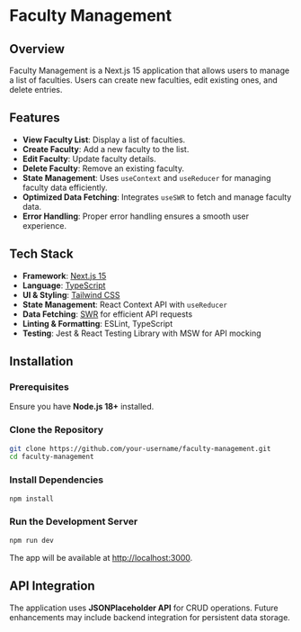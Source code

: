 # Faculty Management

## Overview
Faculty Management is a Next.js 15 application that allows users to manage a list of faculties. Users can create new faculties, edit existing ones, and delete entries.

## Features
- **View Faculty List**: Display a list of faculties.
- **Create Faculty**: Add a new faculty to the list.
- **Edit Faculty**: Update faculty details.
- **Delete Faculty**: Remove an existing faculty.
- **State Management**: Uses `useContext` and `useReducer` for managing faculty data efficiently.
- **Optimized Data Fetching**: Integrates `useSWR` to fetch and manage faculty data.
- **Error Handling**: Proper error handling ensures a smooth user experience.

## Tech Stack
- **Framework**: [Next.js 15](https://nextjs.org/)
- **Language**: [TypeScript](https://www.typescriptlang.org/)
- **UI & Styling**: [Tailwind CSS](https://tailwindcss.com/)
- **State Management**: React Context API with `useReducer`
- **Data Fetching**: [SWR](https://swr.vercel.app/) for efficient API requests
- **Linting & Formatting**: ESLint, TypeScript
- **Testing**: Jest & React Testing Library with MSW for API mocking

## Installation
### Prerequisites
Ensure you have **Node.js 18+** installed.

### Clone the Repository
```sh
git clone https://github.com/your-username/faculty-management.git
cd faculty-management
```

### Install Dependencies
```sh
npm install
```

### Run the Development Server
```sh
npm run dev
```
The app will be available at [http://localhost:3000](http://localhost:3000).

## API Integration
The application uses **JSONPlaceholder API** for CRUD operations. Future enhancements may include backend integration for persistent data storage.